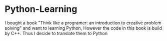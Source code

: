 # Python-Learning
I bought a book "Think like a programer: an introduction to creative problem solving" and want to learning Python, However the code in this book is build by C++. Thus I decide to translate them to Python

